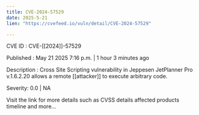 ```yaml
---
title: CVE-2024-57529
date: 2025-5-21
lien: "https://cvefeed.io/vuln/detail/CVE-2024-57529"

---
```


CVE ID : CVE-[[2024]]-57529

Published :  May 21
2025
7:16 p.m. | 1 hour
3 minutes ago

Description : Cross Site Scripting vulnerability in Jeppesen JetPlanner Pro v.1.6.2.20 allows a remote [[attacker]] to execute arbitrary code.

Severity: 0.0 | NA

Visit the link for more details
such as CVSS details
affected products
timeline
and more...
